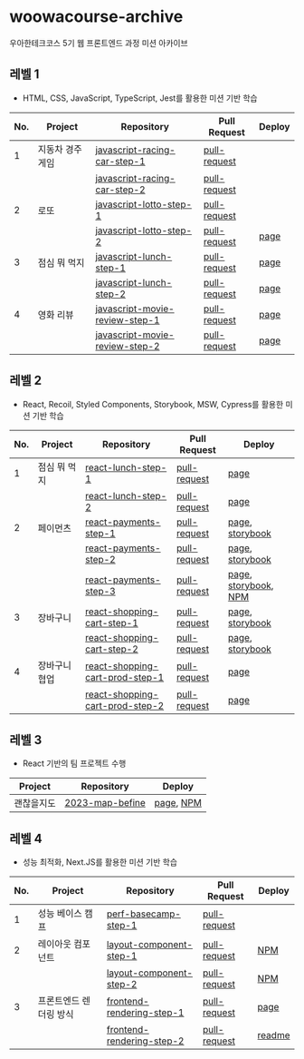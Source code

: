 # woowacourse-archive

우아한테크코스 5기 웹 프론트엔드 과정 미션 아카이브

## 레벨 1

- HTML, CSS, JavaScript, TypeScript, Jest를 활용한 미션 기반 학습

| No. | Project          | Repository                                                                                         | Pull Request                                                                   | Deploy                                                             |
| --- | ---------------- | -------------------------------------------------------------------------------------------------- | ------------------------------------------------------------------------------ | ------------------------------------------------------------------ |
| 1   | 지동차 경주 게임 | [javascript-racing-car-step-1](https://github.com/semnil5202/javascript-racingcar/tree/step1)      | [pull-request](https://github.com/woowacourse/javascript-racingcar/pull/175)   |                                                                    |
|     |                  | [javascript-racing-car-step-2](https://github.com/semnil5202/javascript-racingcar/tree/step2)      | [pull-request](https://github.com/woowacourse/javascript-racingcar/pull/233)   |                                                                    |
| 2   | 로또             | [javascript-lotto-step-1](https://github.com/semnil5202/javascript-lotto/tree/step1)               | [pull-request](https://github.com/woowacourse/javascript-lotto/pull/178)       |                                                                    |
|     |                  | [javascript-lotto-step-2](https://github.com/semnil5202/javascript-lotto/tree/step2)               | [pull-request](https://github.com/woowacourse/javascript-lotto/pull/244)       | [page](https://semnil5202.github.io/javascript-lotto/)             |
| 3   | 점심 뭐 먹지     | [javascript-lunch-step-1](https://github.com/semnil5202/javascript-lunch/tree/step1)               | [pull-request](https://github.com/woowacourse/javascript-lunch/pull/9)         | [page](https://semnil5202.github.io/javascript-lunch/)        |
|     |                  | [javascript-lunch-step-2](https://github.com/semnil5202/javascript-lunch/tree/step2)               | [pull-request](https://github.com/woowacourse/javascript-lunch/pull/93)        | [page](https://semnil5202.github.io/javascript-lunch/)        |
| 4   | 영화 리뷰        | [javascript-movie-review-step-1](https://github.com/semnil5202/javascript-movie-review/tree/step1) | [pull-request](https://github.com/woowacourse/javascript-movie-review/pull/12) | [page](https://semnil5202.github.io/javascript-movie-review/) |
|     |                  | [javascript-movie-review-step-2](https://github.com/semnil5202/javascript-movie-review/tree/step2) | [pull-request](https://github.com/woowacourse/javascript-movie-review/pull/66) | [page](https://semnil5202.github.io/javascript-movie-review/) |

## 레벨 2

- React, Recoil, Styled Components, Storybook, MSW, Cypress를 활용한 미션 기반 학습

| No. | Project       | Repository                                                                                           | Pull Request                                                                     | Deploy                                                                                                                                                                                                                                            |
| --- | ------------- | ---------------------------------------------------------------------------------------------------- | -------------------------------------------------------------------------------- | ------------------------------------------------------------------------------------------------------------------------------------------------------------------------------------------------------------------------------------------------- |
| 1   | 점심 뭐 먹지  | [react-lunch-step-1](https://github.com/semnil5202/react-lunch/tree/step1)                           | [pull-request](https://github.com/woowacourse/react-lunch/pull/21)               | [page](https://semnil5202.github.io/react-lunch/build/)                                                                                                                                                                                           |
|     |               | [react-lunch-step-2](https://github.com/semnil5202/react-lunch/tree/step2)                           | [pull-request](https://github.com/woowacourse/react-lunch/pull/83)               | [page](https://semnil5202.github.io/react-lunch/build/)                                                                                                                                                                                           |
| 2   | 페이먼츠      | [react-payments-step-1](https://github.com/semnil5202/react-payments/tree/step1)                     | [pull-request](https://github.com/woowacourse/react-payments/pull/192)           | [page](https://semnil5202.github.io/react-payments/), [storybook](https://6440f8da06a6f5059f0881e0-vhqkfnocxw.chromatic.com/?path=/story/section-card--card-story)                                                                                |
|     |               | [react-payments-step-2](https://github.com/semnil5202/react-payments/tree/step2)                     | [pull-request](https://github.com/woowacourse/react-payments/pull/257)           | [page](https://semnil5202.github.io/react-payments/), [storybook](https://6440f8da06a6f5059f0881e0-qpkiviehgi.chromatic.com/?path=/story/section-cardaliasinput--card-alias-input-story)                                                          |
|     |               | [react-payments-step-3](https://github.com/semnil5202/react-payments/tree/step3)                     | [pull-request](https://github.com/woowacourse/react-payments/pull/287)           | [page](https://semnil5202.github.io/react-payments/), [storybook](https://6440f8da06a6f5059f0881e0-gbfcgbdqdx.chromatic.com/?path=/story/item-card--card-story), [NPM](https://www.npmjs.com/package/seeen-react-payments-modal?activeTab=readme) |
| 3   | 장바구니      | [react-shopping-cart-step-1](https://github.com/semnil5202/react-shopping-cart/tree/step1)           | [pull-request](https://github.com/woowacourse/react-shopping-cart/pull/157)      | [page](https://semnil5202.github.io/react-shopping-cart), [storybook](https://6440f8da06a6f5059f0881e0-bccnhxldes.chromatic.com/?path=/story/components-addtocartbutton--default)                                                                 |
|     |               | [react-shopping-cart-step-2](https://github.com/semnil5202/react-shopping-cart/tree/step2)           | [pull-request](https://github.com/woowacourse/react-shopping-cart/pull/221)      | [page](https://semnil5202.github.io/react-shopping-cart/), [storybook](https://6440f8da06a6f5059f0881e0-yafkpudemh.chromatic.com/?path=/story/components-cartbutton--default)                                                                     |
| 4   | 장바구니 협업 | [react-shopping-cart-prod-step-1](https://github.com/semnil5202/react-shopping-cart-prod/tree/step1) | [pull-request](https://github.com/woowacourse/react-shopping-cart-prod/pull/86)  | [page](https://monumental-kleicha-ad648a.netlify.app/)                                                                                                                                                                                            |
|     |               | [react-shopping-cart-prod-step-2](https://github.com/semnil5202/react-shopping-cart-prod/tree/step2) | [pull-request](https://github.com/woowacourse/react-shopping-cart-prod/pull/158) | [page](https://monumental-kleicha-ad648a.netlify.app/)                                                                                                                                                                                            |

## 레벨 3

- React 기반의 팀 프로젝트 수행

| Project    | Repository                                                              | Deploy                                                                                 |
| ---------- | ----------------------------------------------------------------------- | -------------------------------------------------------------------------------------- |
| 괜찮을지도 | [2023-map-befine](https://github.com/woowacourse-teams/2023-map-befine) | [page](https://mapbefine.com/), [NPM](https://www.npmjs.com/package/map-befine-swiper) |

## 레벨 4

- 성능 최적화, Next.JS를 활용한 미션 기반 학습

| No. | Project                | Repository                                                                               | Pull Request                                                              | Deploy                                                                          |
| --- | ---------------------- | ---------------------------------------------------------------------------------------- | ------------------------------------------------------------------------- | ------------------------------------------------------------------------------- |
| 1   | 성능 베이스 캠프       | [perf-basecamp-step-1](https://github.com/semnil5202/perf-basecamp/tree/step1)           | [pull-request](https://github.com/woowacourse/perf-basecamp/pull/101)     |                                                                                 |
| 2   | 레이아웃 컴포넌트      | [layout-component-step-1](https://github.com/semnil5202/layout-component/tree/step1)     | [pull-request](https://github.com/woowacourse/layout-component/pull/36)   | [NPM](https://www.npmjs.com/package/seeen-layout-component)                     |
|     |                        | [layout-component-step-2](https://github.com/semnil5202/layout-component/tree/step2)     | [pull-request](https://github.com/woowacourse/layout-component/pull/84)   | [NPM](https://www.npmjs.com/package/seeen-tab-layout)                           |
| 3   | 프론트엔드 렌더링 방식 | [frontend-rendering-step-1](https://github.com/semnil5202/frontend-rendering/tree/step1) | [pull-request](https://github.com/woowacourse/frontend-rendering/pull/20) | [page](https://frontend-rendering-o2qevo70g-se-eens-projects.vercel.app/)       |
|     |                        | [frontend-rendering-step-2](https://github.com/semnil5202/frontend-rendering/tree/step2) | [pull-request](https://github.com/woowacourse/frontend-rendering/pull/61) | [readme](https://github.com/semnil5202/frontend-rendering/blob/step2/README.md) |
